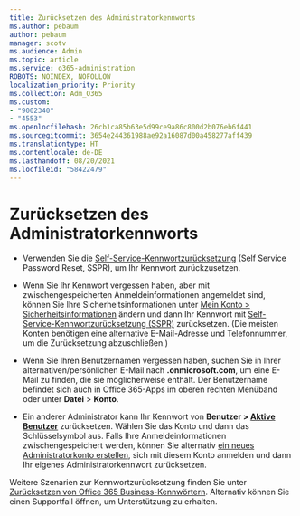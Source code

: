 ```yaml
---
title: Zurücksetzen des Administratorkennworts
ms.author: pebaum
author: pebaum
manager: scotv
ms.audience: Admin
ms.topic: article
ms.service: o365-administration
ROBOTS: NOINDEX, NOFOLLOW
localization_priority: Priority
ms.collection: Adm_O365
ms.custom:
- "9002340"
- "4553"
ms.openlocfilehash: 26cb1ca85b63e5d99ce9a86c800d2b076eb6f441
ms.sourcegitcommit: 3654e244361988ae92a16087d00a458277aff439
ms.translationtype: HT
ms.contentlocale: de-DE
ms.lasthandoff: 08/20/2021
ms.locfileid: "58422479"
---
```

# <a name="admin-password-reset"></a>Zurücksetzen des Administratorkennworts

- Verwenden Sie die [Self-Service-Kennwortzurücksetzung](https://passwordreset.microsoftonline.com/) (Self Service Password Reset, SSPR), um Ihr Kennwort zurückzusetzen.

- Wenn Sie Ihr Kennwort vergessen haben, aber mit zwischengespeicherten Anmeldeinformationen angemeldet sind, können Sie Ihre Sicherheitsinformationen unter [Mein Konto > Sicherheitsinformationen](https://mysignins.microsoft.com/security-info) ändern und dann Ihr Kennwort mit [Self-Service-Kennwortzurücksetzung (SSPR)](https://passwordreset.microsoftonline.com/) zurücksetzen. (Die meisten Konten benötigen eine alternative E-Mail-Adresse und Telefonnummer, um die Zurücksetzung abzuschließen.)

- Wenn Sie Ihren Benutzernamen vergessen haben, suchen Sie in Ihrer alternativen/persönlichen E-Mail nach **.onmicrosoft.com**, um eine E-Mail zu finden, die sie möglicherweise enthält.  Der Benutzername befindet sich auch in Office 365-Apps im oberen rechten Menüband oder unter **Datei** > **Konto**.

- Ein anderer Administrator kann Ihr Kennwort von **Benutzer > [Aktive Benutzer](https://portal.office.com/adminportal/home#/users)** zurücksetzen. Wählen Sie das Konto und dann das Schlüsselsymbol aus.  Falls Ihre Anmeldeinformationen zwischengespeichert werden, können Sie alternativ [ein neues Administratorkonto erstellen](https://portal.office.com/adminportal/home#/users), sich mit diesem Konto anmelden und dann Ihr eigenes Administratorkennwort zurücksetzen.

Weitere Szenarien zur Kennwortzurücksetzung finden Sie unter [Zurücksetzen von Office 365 Business-Kennwörtern](https://docs.microsoft.com/microsoft-365/admin/add-users/reset-passwords). Alternativ können Sie einen Supportfall öffnen, um Unterstützung zu erhalten.
